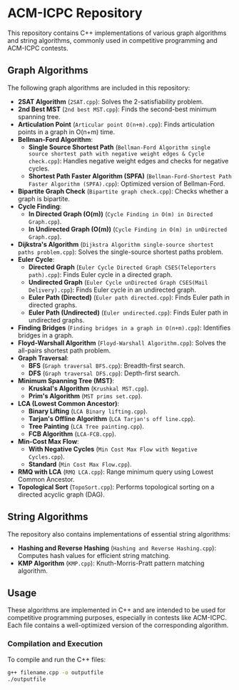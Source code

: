 # ACM-ICPC Repository

This repository contains C++ implementations of various graph algorithms and string algorithms, commonly used in competitive programming and ACM-ICPC contests.

## Graph Algorithms

The following graph algorithms are included in this repository:

- **2SAT Algorithm** (`2SAT.cpp`): Solves the 2-satisfiability problem.
- **2nd Best MST** (`2nd best MST.cpp`): Finds the second-best minimum spanning tree.
- **Articulation Point** (`Articular point O(n+m).cpp`): Finds articulation points in a graph in O(n+m) time.
- **Bellman-Ford Algorithm**:
  - **Single Source Shortest Path** (`Bellman-Ford Algorithm single source shortest path with negative weight edges & Cycle check.cpp`): Handles negative weight edges and checks for negative cycles.
  - **Shortest Path Faster Algorithm (SPFA)** (`Bellman-Ford-Shortest Path Faster Algorithm (SPFA).cpp`): Optimized version of Bellman-Ford.
- **Bipartite Graph Check** (`Bipartite graph check.cpp`): Checks whether a graph is bipartite.
- **Cycle Finding**:
  - **In Directed Graph (O(m))** (`Cycle Finding in O(m) in Directed Graph.cpp`).
  - **In Undirected Graph (O(m))** (`Cycle Finding in O(m) in unDirected Graph.cpp`).
- **Dijkstra's Algorithm** (`Dijkstra Algorithm single-source shortest paths problem.cpp`): Solves the single-source shortest paths problem.
- **Euler Cycle**:
  - **Directed Graph** (`Euler Cycle Directed Graph CSES(Teleporters path).cpp`): Finds Euler cycle in a directed graph.
  - **Undirected Graph** (`Euler Cycle unDirected Graph CSES(Mail Delivery).cpp`): Finds Euler cycle in an undirected graph.
  - **Euler Path (Directed)** (`Euler path directed.cpp`): Finds Euler path in directed graphs.
  - **Euler Path (Undirected)** (`Euler undirected.cpp`): Finds Euler path in undirected graphs.
- **Finding Bridges** (`Finding bridges in a graph in O(n+m).cpp`): Identifies bridges in a graph.
- **Floyd-Warshall Algorithm** (`Floyd-Warshall Algorithm.cpp`): Solves the all-pairs shortest path problem.
- **Graph Traversal**:
  - **BFS** (`Graph traversal BFS.cpp`): Breadth-first search.
  - **DFS** (`Graph traversal DFS.cpp`): Depth-first search.
- **Minimum Spanning Tree (MST)**:
  - **Kruskal's Algorithm** (`Krushkal MST.cpp`).
  - **Prim's Algorithm** (`MST prims set.cpp`).
- **LCA (Lowest Common Ancestor)**:
  - **Binary Lifting** (`LCA Binary lifting.cpp`).
  - **Tarjan's Offline Algorithm** (`LCA Tarjan's off line.cpp`).
  - **Tree Painting** (`LCA Tree painting.cpp`).
  - **FCB Algorithm** (`LCA-FCB.cpp`).
- **Min-Cost Max Flow**:
  - **With Negative Cycles** (`Min Cost Max Flow with Negative Cycles.cpp`).
  - **Standard** (`Min Cost Max Flow.cpp`).
- **RMQ with LCA** (`RMQ LCA.cpp`): Range minimum query using Lowest Common Ancestor.
- **Topological Sort** (`TopoSort.cpp`): Performs topological sorting on a directed acyclic graph (DAG).

## String Algorithms

The repository also contains implementations of essential string algorithms:

- **Hashing and Reverse Hashing** (`Hashing and Reverse Hashing.cpp`): Computes hash values for efficient string matching.
- **KMP Algorithm** (`KMP.cpp`): Knuth-Morris-Pratt pattern matching algorithm.

## Usage

These algorithms are implemented in C++ and are intended to be used for competitive programming purposes, especially in contests like ACM-ICPC. Each file contains a well-optimized version of the corresponding algorithm.

### Compilation and Execution

To compile and run the C++ files:

```bash
g++ filename.cpp -o outputfile
./outputfile
